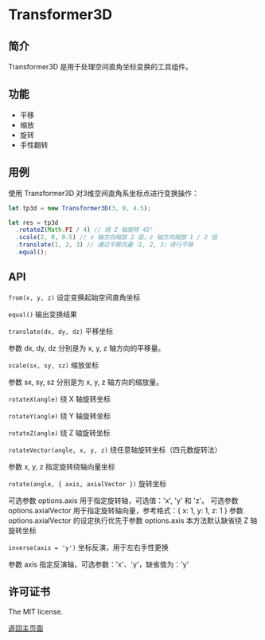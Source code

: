# Transformer3D

## 简介

Transformer3D 是用于处理空间直角坐标变换的工具组件。

## 功能

* 平移
* 缩放
* 旋转
* 手性翻转

## 用例

使用 Transformer3D 对3维空间直角系坐标点进行变换操作：

```js
let tp3d = new Transformer3D(3, 0, 4.5);

let res = tp3d
  .rotateZ(Math.PI / 4) // 绕 Z 轴旋转 45°
  .scale(2, 0, 0.5) // x 轴方向缩放 2 倍，z 轴方向缩放 1 / 2 倍
  .translate(1, 2, 3) // 通过平移向量（1, 2, 3）进行平移
  .equal();
```

## API

`from(x, y, z)` 设定变换起始空间直角坐标

`equal()` 输出变换结果

`translate(dx, dy, dz)` 平移坐标

参数 dx, dy, dz 分别是为 x, y, z 轴方向的平移量。

`scale(sx, sy, sz)` 缩放坐标

参数 sx, sy, sz 分别是为 x, y, z 轴方向的缩放量。

`rotateX(angle)` 绕 X 轴旋转坐标

`rotateY(angle)` 绕 Y 轴旋转坐标

`rotateZ(angle)` 绕 Z 轴旋转坐标

`rotateVector(angle, x, y, z)` 绕任意轴旋转坐标（四元数旋转法）

参数 x, y, z 指定旋转绕轴向量坐标

`rotate(angle, { axis, axialVector })` 旋转坐标

可选参数 options.axis 用于指定旋转轴，可选值：'x', 'y' 和 'z'。
可选参数 options.axialVector 用于指定旋转轴向量，参考格式：{ x: 1, y: 1, z: 1 }
参数 options.axialVector 的设定执行优先于参数 options.axis
本方法默认缺省绕 Z 轴旋转坐标

`inverse(axis = 'y')` 坐标反演，用于左右手性更换

参数 axis 指定反演轴，可选参数：'x'、'y'，缺省值为：'y'

## 许可证书

The MIT license.

[返回主页面](../../readme.md)